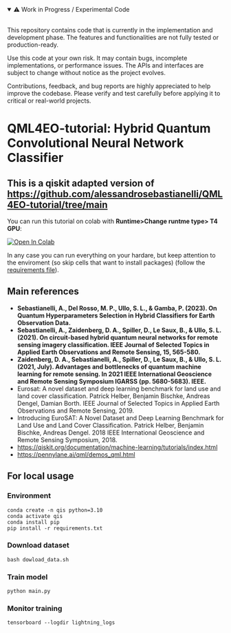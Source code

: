 
<details open>
<summary>⚠️ Work in Progress / Experimental Code</summary>
<br>

This repository contains code that is currently in the implementation and development phase. The features and functionalities are not fully tested or production-ready.

Use this code at your own risk. It may contain bugs, incomplete implementations, or performance issues. The APIs and interfaces are subject to change without notice as the project evolves.

Contributions, feedback, and bug reports are highly appreciated to help improve the codebase. Please verify and test carefully before applying it to critical or real-world projects.


</details>

# QML4EO-tutorial: Hybrid Quantum Convolutional Neural Network Classifier

## This is a qiskit adapted version of https://github.com/alessandrosebastianelli/QML4EO-tutorial/tree/main


You can run this tutorial on colab with **Runtime>Change runtme type> T4 GPU**:


[![Open In Colab](https://colab.research.google.com/assets/colab-badge.svg)](https://colab.research.google.com/github/alessandrosebastianelli/qiskit-hcnn/blob/main/HQCNN.ipynb)


In any case you can run everything on your hardare, but keep attention to the enviroment (so skip cells that want to install packages) (follow the [requirements file](requirements.txt)). 

## Main references
- **Sebastianelli, A., Del Rosso, M. P., Ullo, S. L., & Gamba, P. (2023). On Quantum Hyperparameters Selection in Hybrid Classifiers for Earth Observation Data.**
- **Sebastianelli, A., Zaidenberg, D. A., Spiller, D., Le Saux, B., & Ullo, S. L. (2021). On circuit-based hybrid quantum neural networks for remote sensing imagery classification. IEEE Journal of Selected Topics in Applied Earth Observations and Remote Sensing, 15, 565-580.**
- **Zaidenberg, D. A., Sebastianelli, A., Spiller, D., Le Saux, B., & Ullo, S. L. (2021, July). Advantages and bottlenecks of quantum machine learning for remote sensing. In 2021 IEEE International Geoscience and Remote Sensing Symposium IGARSS (pp. 5680-5683). IEEE.**
- Eurosat: A novel dataset and deep learning benchmark for land use and land cover classification. Patrick Helber, Benjamin Bischke, Andreas Dengel, Damian Borth. IEEE Journal of Selected Topics in Applied Earth Observations and Remote Sensing, 2019.
- Introducing EuroSAT: A Novel Dataset and Deep Learning Benchmark for Land Use and Land Cover Classification. Patrick Helber, Benjamin Bischke, Andreas Dengel. 2018 IEEE International Geoscience and Remote Sensing Symposium, 2018.
- https://qiskit.org/documentation/machine-learning/tutorials/index.html
- https://pennylane.ai/qml/demos_qml.html




## For local usage
### Environment

```
conda create -n qis python=3.10
conda activate qis
conda install pip
pip install -r requirements.txt
```

### Download dataset

```
bash dowload_data.sh
```

### Train model

```
python main.py
```

### Monitor training

```
tensorboard --logdir lightning_logs
```
